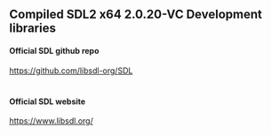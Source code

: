 ## Compiled SDL2 x64 2.0.20-VC Development libraries

#### Official SDL github repo
https://github.com/libsdl-org/SDL

#

#### Official SDL website
https://www.libsdl.org/
